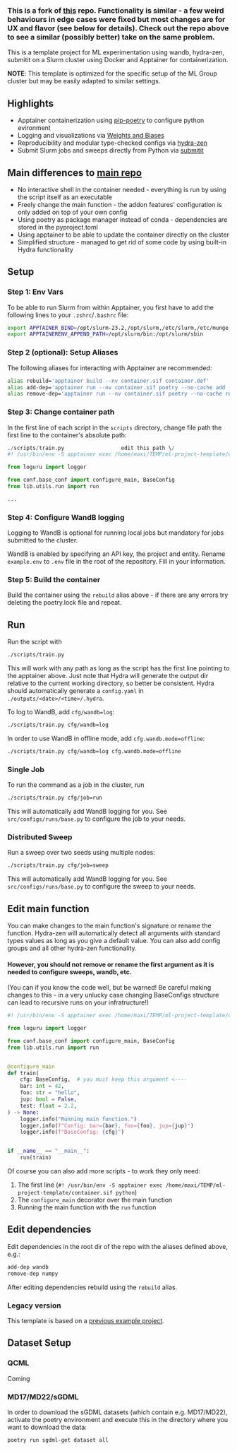 
### This is a fork of [this](https://github.com/marvinsxtr/ml-project-template) repo. Functionality is similar - a few weird behaviours in edge cases were fixed but most changes are for UX and flavor (see below for details). Check out the repo above to see a similar (possibly better) take on the same problem.


This is a template project for ML experimentation using wandb, hydra-zen, submitit on a Slurm cluster using Docker and Apptainer for containerization.

**NOTE**: This template is optimized for the specific setup of the ML Group cluster but may be easily adapted to similar settings.

## Highlights

* Apptainer containerization using [pip-poetry](https://python-poetry.org) to configure python evironment
* Logging and visualizations via [Weights and Biases](https://wandb.com)
* Reproducibility and modular type-checked configs via [hydra-zen](https://github.com/mit-ll-responsible-ai/hydra-zen)
* Submit Slurm jobs and sweeps directly from Python via [submitit](https://github.com/facebookincubator/submitit)


## Main differences to [main repo](https://github.com/marvinsxtr/ml-project-template)

* No interactive shell in the container needed - everything is run by using the script itself as an executable
* Freely change the main function - the addon features' configuration is only added on top of your own config
* Using poetry as package manager instead of conda - dependencies are stored in the pyproject.toml
* Using apptainer to be able to update the container directly on the cluster
* Simplified structure - managed to get rid of some code by using built-in Hydra functionality


## Setup

### Step 1: Env Vars
To be able to run Slurm from within Apptainer, you first have to add the following lines to your `.zshrc`/`.bashrc` file:

```bash
export APPTAINER_BIND=/opt/slurm-23.2,/opt/slurm,/etc/slurm,/etc/munge,/var/log/munge,/var/run/munge,/lib/x86_64-linux-gnu
export APPTAINERENV_APPEND_PATH=/opt/slurm/bin:/opt/slurm/sbin
```

### Step 2 (optional): Setup Aliases
The following aliases for interacting with Apptainer are recommended:

```bash
alias rebuild='apptainer build --nv container.sif container.def'
alias add-dep='apptainer run --nv container.sif poetry --no-cache add --lock'
alias remove-dep='apptainer run --nv container.sif poetry --no-cache remove --lock'
```

### Step 3: Change container path
In the first line of each script in the ```scripts``` directory, change file path the first line to the container's absolute path:

```python
./scripts/train.py                  edit this path \/
#! /usr/bin/env -S apptainer exec /home/maxi/TEMP/ml-project-template/container.sif python 

from loguru import logger

from conf.base_conf import configure_main, BaseConfig
from lib.utils.run import run

...
```
### Step 4: Configure WandB logging
Logging to WandB is optional for running local jobs but mandatory for jobs submitted to the cluster.

WandB is enabled by specifying an API key, the project and entity. Rename `example.env` to `.env` file in the root of the repository. Fill in your information.

### Step 5: Build the container
Build the container using the `rebuild` alias above - if there are any errors try deleting the poetry.lock file and repeat.

## Run
Run the script with 
```bash
./scripts/train.py
```
This will work with any path as long as the script has the first line pointing to the apptainer above. Just note that Hydra will generate the output dir relative to the current working directory, so better be consistent.
Hydra should automatically generate a `config.yaml` in `./outputs/<date>/<time>/.hydra`. 

To log to WandB, add `cfg/wandb=log`:

```bash
./scripts/train.py cfg/wandb=log
```

In order to use WandB in offline mode, add `cfg.wandb.mode=offline`:

```bash
./scripts/train.py cfg/wandb=log cfg.wandb.mode=offline
```

### Single Job

To run the command as a job in the cluster, run

```bash
./scripts/train.py cfg/job=run
```

This will automatically add WandB logging for you. See `src/configs/runs/base.py` to configure the job to your needs.

### Distributed Sweep

Run a sweep over two seeds using multiple nodes:

```bash
./scripts/train.py cfg/job=sweep
```

This will automatically add WandB logging for you. See `src/configs/runs/base.py` to configure the sweep to your needs.

## Edit main function

You can make changes to the main function's signature or rename the function. Hydra-zen will automatically detect all arguments with standard types values as long as you give a default value.
You can also add config groups and all other hydra-zen functionality.

#### **However, you should not remove or rename the first argument as it is needed to configure sweeps, wandb, etc.** 

(You can if you know the code well, but be warned! Be careful making changes to this - in a very unlucky case changing BaseConfigs structure can lead to recursive runs on your infratructure!)


```python
#! /usr/bin/env -S apptainer exec /home/maxi/TEMP/ml-project-template/container.sif python

from loguru import logger

from conf.base_conf import configure_main, BaseConfig
from lib.utils.run import run


@configure_main
def train(
    cfg: BaseConfig,  # you must keep this argument <----
    bar: int = 42,
    foo: str = "hello",
    jup: bool = False,
    test: float = 2.2,
) -> None:
    logger.info("Running main function.")
    logger.info(f"Config: bar={bar}, foo={foo}, jup={jup}")
    logger.info(f"BaseConfig: {cfg}")


if __name__ == "__main__":
    run(train)

```
Of course you can also add more scripts - to work they only need:
1. The first line (`#! /usr/bin/env -S apptainer exec /home/maxi/TEMP/ml-project-template/container.sif python`)
2. The `configure_main` decorator over the main function
3. Running the main function with the `run` function


## Edit dependencies
Edit dependencies in the root dir of the repo with the aliases defined above, e.g.:
```bash
add-dep wandb
remove-dep numpy
```
After editing dependencies rebuild using the ```rebuild``` alias.


### Legacy version

This template is based on a [previous example project](https://github.com/mx-e/example_project_ml_cluster).

## Dataset Setup

### QCML

Coming

### MD17/MD22/sGDML

In order to download the sGDML datasets (which contain e.g. MD17/MD22), activate the poetry environment and execute this in the directory where you want to download the data:
```bash
poetry run sgdml-get dataset all
```
